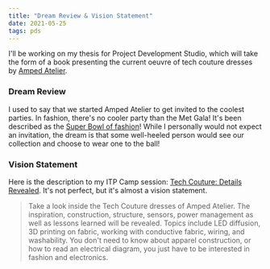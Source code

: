 ```yaml
---
title: "Dream Review & Vision Statement"
date: 2021-05-25
tags: pds
---
```

I'll be working on my thesis for Project Development Studio, which will take the form of a book presenting the current oeuvre of tech couture dresses by [Amped Atelier](https://www.ampedatelier.com).

### Dream Review
I used to say that we started Amped Atelier to get invited to the coolest parties. In fashion, there's no cooler party than the Met Gala! It's been described as the [Super Bowl of fashion](https://www.vogue.com/article/everything-we-know-about-met-gala-2021)! While I personally would not expect an invitation, the dream is that some well-heeled person would see our collection and choose to wear one to the ball! 


### Vision Statement
Here is the description to my ITP Camp session: [Tech Couture: Details Revealed](https://itp.nyu.edu/camp2021/session/4). It's not perfect, but it's almost a vision statement.
> Take a look inside the Tech Couture dresses of Amped Atelier. The inspiration, construction, structure, sensors, power management as well as lessons learned will be revealed. Topics include LED diffusion, 3D printing on fabric, working with conductive fabric, wiring, and washability. You don't need to know about apparel construction, or how to read an electrical diagram, you just have to be interested in fashion and electronics.